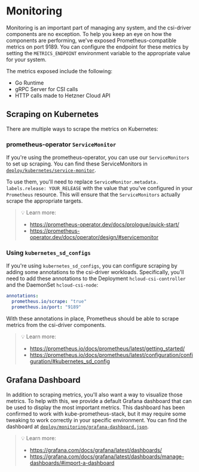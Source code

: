# Monitoring

Monitoring is an important part of managing any system, and the csi-driver components are no exception.
To help you keep an eye on how the components are performing, we've exposed Prometheus-compatible metrics on port 9189.
You can configure the endpoint for these metrics by setting the `METRICS_ENDPOINT` environment variable to the appropriate value for your system.

The metrics exposed include the following:

- Go Runtime
- gRPC Server for CSI calls
- HTTP calls made to Hetzner Cloud API

## Scraping on Kubernetes

There are multiple ways to scrape the metrics on Kubernetes:

### prometheus-operator `ServiceMonitor`

If you're using the prometheus-operator, you can use our `ServiceMonitors` to set up scraping.
You can find these ServiceMonitors in [`deploy/kubernetes/service-monitor`](../deploy/kubernetes/service-monitor/).

To use them, you'll need to replace `ServiceMonitor.metadata.
labels.release: YOUR_RELEASE` with the value that you've configured in your `Prometheus` resource.
This will ensure that the `ServiceMonitors` actually scrape the appropriate targets.

> 💡 Learn more:
>
> - https://prometheus-operator.dev/docs/prologue/quick-start/
> - https://prometheus-operator.dev/docs/operator/design/#servicemonitor

### Using `kubernetes_sd_configs`

If you're using `kubernetes_sd_configs`, you can configure scraping by adding some annotations to the csi-driver workloads.
Specifically, you'll need to add these annotations to the Deployment `hcloud-csi-controller` and the DaemonSet `hcloud-csi-node`:

```yaml
annotations:
  prometheus.io/scrape: "true"
  prometheus.io/port: "9189"
```

With these annotations in place, Prometheus should be able to scrape metrics from the csi-driver components.

> 💡 Learn more:
>
> - https://prometheus.io/docs/prometheus/latest/getting_started/
> - https://prometheus.io/docs/prometheus/latest/configuration/configuration/#kubernetes_sd_config

## Grafana Dashboard

In addition to scraping metrics, you'll also want a way to visualize those metrics.
To help with this, we provide a default Grafana dashboard that can be used to display the most important metrics.
This dashboard has been confirmed to work with kube-prometheus-stack, but it may require some tweaking to work correctly in your specific environment.
You can find the dashboard at [`deploy/monitoring/grafana-dashboard.json`](../deploy/monitoring/grafana-dashboard.json).

> 💡 Learn more:
>
> - https://grafana.com/docs/grafana/latest/dashboards/
> - https://grafana.com/docs/grafana/latest/dashboards/manage-dashboards/#import-a-dashboard
